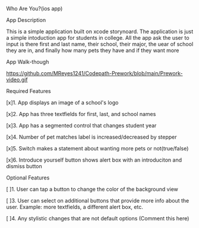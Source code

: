 Who Are You?(ios app)

App Description

This is a simple application built on xcode storynoard. The application is just a simple intoduction app for students in college. All the app ask the user to input is there first and last name, their school, their major, the uear of school they are in,  and finally how many pets they have and if they want more

App Walk-though

https://github.com/MReyes1241/Codepath-Prework/blob/main/Prework-video.gif


Required Features

[x]1. App displays an image of a school's logo

[x]2. App has three textfields for first, last, and school names

[x]3. App has a segmented control that changes student year

[x]4. Number of pet matches label is increased/decreased by stepper

[x]5. Switch makes a statement about wanting more pets or not(true/false)

[x]6. Introduce yourself button shows alert box with an introduciton and dismiss button


Optional Features

[ ]1. User can tap a button to change the color of the background view

[ ]3. User can select on additional buttons that provide more info about the user. Example: more textfields, a different alert box, etc.

[ ]4. Any stylistic changes that are not default options (Comment this here)
